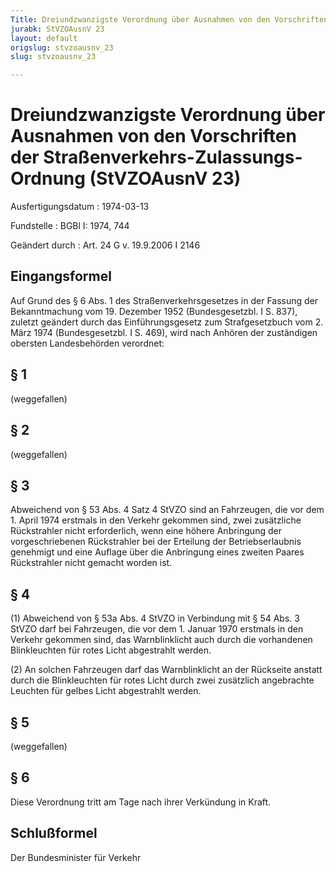 ```yaml
---
Title: Dreiundzwanzigste Verordnung über Ausnahmen von den Vorschriften der Straßenverkehrs-Zulassungs-Ordnung
jurabk: StVZOAusnV 23
layout: default
origslug: stvzoausnv_23
slug: stvzoausnv_23

---
```


# Dreiundzwanzigste Verordnung über Ausnahmen von den Vorschriften der Straßenverkehrs-Zulassungs-Ordnung (StVZOAusnV 23)

Ausfertigungsdatum
:   1974-03-13

Fundstelle
:   BGBl I: 1974, 744

Geändert durch
:   Art. 24 G v. 19.9.2006 I 2146


## Eingangsformel

Auf Grund des § 6 Abs. 1 des Straßenverkehrsgesetzes in der Fassung der Bekanntmachung vom 19. Dezember 1952 (Bundesgesetzbl. I S. 837), zuletzt geändert durch das Einführungsgesetz zum Strafgesetzbuch vom 2. März 1974 (Bundesgesetzbl. I S. 469), wird nach Anhören der zuständigen obersten Landesbehörden verordnet:


## § 1

(weggefallen)


## § 2

(weggefallen)


## § 3

Abweichend von § 53 Abs. 4 Satz 4 StVZO sind an Fahrzeugen, die vor dem 1. April 1974 erstmals in den Verkehr gekommen sind, zwei zusätzliche Rückstrahler nicht erforderlich, wenn eine höhere Anbringung der vorgeschriebenen Rückstrahler bei der Erteilung der Betriebserlaubnis genehmigt und eine Auflage über die Anbringung eines zweiten Paares Rückstrahler nicht gemacht worden ist.


## § 4

(1) Abweichend von § 53a Abs. 4 StVZO in Verbindung mit § 54 Abs. 3 StVZO darf bei Fahrzeugen, die vor dem 1. Januar 1970 erstmals in den Verkehr gekommen sind, das Warnblinklicht auch durch die vorhandenen Blinkleuchten für rotes Licht abgestrahlt werden.

(2) An solchen Fahrzeugen darf das Warnblinklicht an der Rückseite anstatt durch die Blinkleuchten für rotes Licht durch zwei zusätzlich angebrachte Leuchten für gelbes Licht abgestrahlt werden.


## § 5

(weggefallen)


## § 6

Diese Verordnung tritt am Tage nach ihrer Verkündung in Kraft.


## Schlußformel

Der Bundesminister für Verkehr

